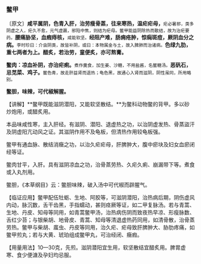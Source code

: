 ### 鳖甲

〔原文〕**咸平属阴，色青入肝，治劳瘦骨蒸，往来寒热，温疟疟母，**<small>疟必暑邪，类多阴虚之人，疟久不愈，元气虚羸，邪陷中焦，则结为疟母。鳖甲能益阴除热而散结，故为治疟要药。</small>**腰痛胁坚，血瘕痔核，**<small>咸能软坚。</small>**经阻产难，肠痈疮肿，惊痫斑痘，厥阴血分之病。**<small>李时珍曰：介虫阴类，故皆补阴，或曰：本物属金与土，故入脾肺而治诸病。</small>**色绿九肋，重七两者为上。醋炙，若治劳，童便炙，亦可熬膏。**

**鳖肉：凉血补阴，亦治疟痢。**<small>煮作羹食，加生姜、沙糖，不用盐酱，名鳖糖汤。</small>**恶矾石，忌苋菜、鸡子。**<small>鳖色青，故走肝益肾而退热；龟色黑，故通心入肾而滋阴，阴性虽同，所用略别。</small>

**鳖胆，味辣，可代椒解腥。**

【讲解】**鳖甲既能滋阴潜阳，又能软坚散结。**为鳖科动物鳖的背甲。多以砂炒炮用，或醋炙用。

本品味咸性寒，主入肝经。有滋阴、潜阳、退虚热之功，以治阴虚发热、骨蒸盜汗及阴虚阳亢动风之证。其滋阴作用不及龟板，但清热作用较龟板强。

鳖甲有通血脉、散结消癥之功，以治久疟疟母，肝脾肿大，腹中瘀块及妇女血瘀闭经等证。

鳖肉甘平，入肝。具有滋阴凉血之功，治骨蒸劳热、久疟久痢、崩漏带下等。煮食或入丸剂用。

鳖胆，《本草纲目》云：鳖胆味辣，破入汤中可代椒而辟腥气。

【临证应用】鳖甲配伍牡蛎、生地、阿胶等，可滋阴潜阳，治热病后期，阴伤虚风内动，脉沉数，舌干齿黑，手指蠕动，甚则痉厥等证，如二甲复脉汤。若与青蒿、生地、丹皮、知母等同用，如青蒿鳖甲汤，治热病伤阴而致夜热早凉、形瘦脉数、舌红少苔；与银柴胡、地骨皮、青蒿、知母等清退虚热药同用，如清骨散，治骨蒸劳热。鳖甲与柴胡、䗪虫、丹皮等同用，治久疟、疟母致肝脾肿大、胁肋疼痛，如鳖甲煎丸；若与大黄、琥珀组成鳖甲丸，可治经闭、癥瘕。

【用量用法】10—30克，先煎。滋阴潜阳宜生用，软坚散结宜醋炙用。脾胃虚寒、食少便溏及孕妇均忌服。
